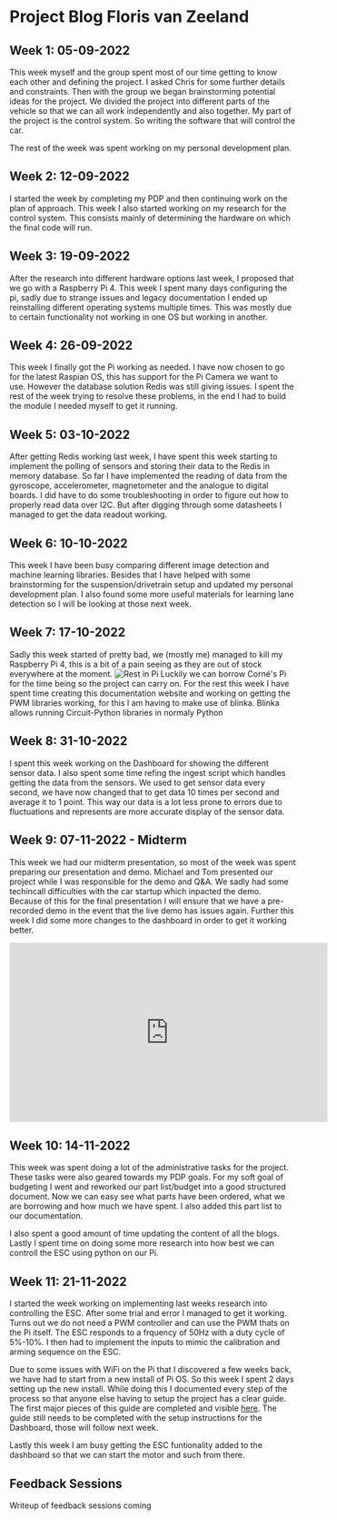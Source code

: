 # Project Blog Floris van Zeeland
## Week 1: 05-09-2022
This week myself and the group spent most of our time getting to know each other and defining the project. I asked Chris for some further details and constraints. Then with the group we began brainstorming potential ideas for the project. We divided the project into different parts of the vehicle so that we can all work independently and also together. My part of the project is the control system. So writing the software that will control the car.

The rest of the week was spent working on my personal development plan.
## Week 2: 12-09-2022
I started the week by completing my PDP and then continuing work on the plan of approach. This week I also started working on my research for the control system. This consists mainly of determining the hardware on which the final code will run.
## Week 3: 19-09-2022
After the research into different hardware options last week, I proposed that we go with a Raspberry Pi 4. This week I spent many days configuring the pi, sadly due to strange issues and legacy documentation I ended up reinstalling different operating systems multiple times. This was mostly due to certain functionality not working in one OS but working in another.
## Week 4: 26-09-2022
This week I finally got the Pi working as needed. I have now chosen to go for the latest Raspian OS, this has support for the Pi Camera we want to use. However the database solution Redis was still giving issues. I spent the rest of the week trying to resolve these problems, in the end I had to build the module I needed myself to get it running.
## Week 5: 03-10-2022
After getting Redis working last week, I have spent this week starting to implement the polling of sensors and storing their data to the Redis in memory database. So far I have implemented the reading of data from the gyroscope, accelerometer, magnetometer and the analogue to digital boards. I did have to do some troubleshooting in order to figure out how to properly read data over I2C. But after digging through some datasheets I managed to get the data readout working.
## Week 6: 10-10-2022
This week I have been busy comparing different image detection and machine learning libraries. Besides that I have helped with some brainstorming for the suspension/drivetrain setup and updated my personal development plan. I also found some more useful materials for learning lane detection so I will be looking at those next week.
## Week 7: 17-10-2022
Sadly this week started of pretty bad, we (mostly me) managed to kill my Raspberry Pi 4, this is a bit of a pain seeing as they are out of stock everywhere at the moment.
![Rest in Pi](./images/deadPi.png)
Luckily we can borrow Corné's Pi for the time being so the project can carry on. For the rest this week I have spent time creating this documentation website and working on getting the PWM libraries working, for this I am having to make use of blinka. Blinka allows running Circuit-Python libraries in normaly Python
## Week 8: 31-10-2022
I spent this week working on the Dashboard for showing the different sensor data. I also spent some time refing the ingest script which handles getting the data from the sensors. We used to get sensor data every second, we have now changed that to get data 10 times per second and average it to 1 point. This way our data is a lot less prone to errors due to fluctuations and represents are more accurate display of the sensor data.
## Week 9: 07-11-2022 - Midterm
This week we had our midterm presentation, so most of the week was spent preparing our presentation and demo. Michael and Tom presented our project while I was responsible for the demo and Q&A. We sadly had some techincall difficulties with the car startup which inpacted the demo. Because of this for the final presentation I will ensure that we have a pre-recorded demo in the event that the live demo has issues again. Further this week I did some more changes to the dashboard in order to get it working better.
<iframe width="560" height="315" src="https://www.youtube.com/embed/yt2jBFw0TAQ" title="YouTube video player" frameborder="0" allow="accelerometer; autoplay; clipboard-write; encrypted-media; gyroscope; picture-in-picture" allowfullscreen></iframe>

## Week 10: 14-11-2022
This week was spent doing a lot of the administrative tasks for the project. These tasks were also geared towards my PDP goals. For my soft goal of budgeting I went and reworked our part list/budget into a good structured document. Now we can easy see what parts have been ordered, what we are borrowing and how much we have spent. I also added this part list to our documentation.

I also spent a good amount of time updating the content of all the blogs. Lastly I spent time on doing some more research into how best we can controll the ESC using python on our Pi.
## Week 11: 21-11-2022
I started the week working on implementing last weeks research into controlling the ESC. After some trial and error I managed to get it working. Turns out we do not need a PWM controller and can use the PWM thats on the Pi itself. The ESC responds to a frquency of 50Hz with a duty cycle of 5%-10%. I then had to implement the inputs to mimic the calibration and arming sequence on the ESC.

Due to some issues with WiFi on the Pi that I discovered a few weeks back, we have had to start from a new install of Pi OS. So this week I spent 2 days setting up the new install. While doing this I documented every step of the process so that anyone else having to setup the project has a clear guide. The first major pieces of this guide are completed and visible [here](https://becreative.distillation.dev/project/installation.html). The guide still needs to be completed with the setup instructions for the Dashboard, those will follow next week.

Lastly this week I am busy getting the ESC funtionality added to the dashboard so that we can start the motor and such from there.
## Feedback Sessions
Writeup of feedback sessions coming
